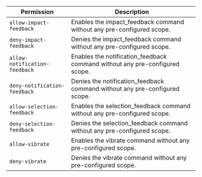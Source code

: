 | Permission | Description |
|------|-----|
|`allow-impact-feedback`|Enables the impact_feedback command without any pre-configured scope.|
|`deny-impact-feedback`|Denies the impact_feedback command without any pre-configured scope.|
|`allow-notification-feedback`|Enables the notification_feedback command without any pre-configured scope.|
|`deny-notification-feedback`|Denies the notification_feedback command without any pre-configured scope.|
|`allow-selection-feedback`|Enables the selection_feedback command without any pre-configured scope.|
|`deny-selection-feedback`|Denies the selection_feedback command without any pre-configured scope.|
|`allow-vibrate`|Enables the vibrate command without any pre-configured scope.|
|`deny-vibrate`|Denies the vibrate command without any pre-configured scope.|
